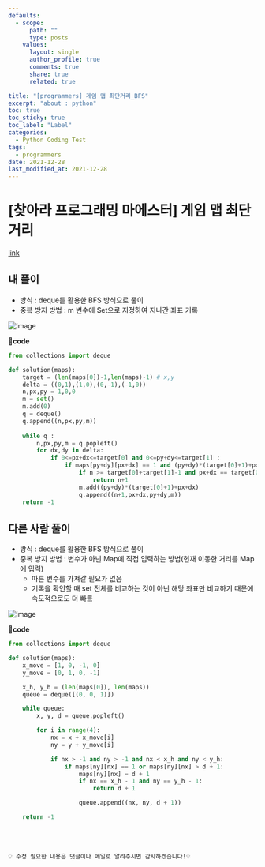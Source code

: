 ```yaml
---
defaults:
  - scope:
      path: ""
      type: posts
    values:
      layout: single
      author_profile: true
      comments: true
      share: true
      related: true

title: "[programmers] 게임 맵 최단거리_BFS"
excerpt: "about : python"
toc: true
toc_sticky: true
toc_label: "Label"
categories:
  - Python Coding Test
tags:
  - programmers
date: 2021-12-28
last_modified_at: 2021-12-28
---
```

# [찾아라 프로그래밍 마에스터] 게임 맵 최단거리

[link](https://programmers.co.kr/learn/courses/30/lessons/1844)

## 내 풀이

- 방식 : deque를 활용한 BFS 방식으로 풀이
- 중복 방지 방법 : m 변수에 Set으로 지정하여 지나간 좌표 기록

![image](https://user-images.githubusercontent.com/77658029/147558464-e51a886c-ddf1-4505-9a7f-a92aed831b43.png)

**📰code**
```python
from collections import deque

def solution(maps):
    target = (len(maps[0])-1,len(maps)-1) # x,y
    delta = ((0,1),(1,0),(0,-1),(-1,0)) 
    n,px,py = 1,0,0
    m = set()
    m.add(0)
    q = deque()
    q.append((n,px,py,m))
    
    while q :
        n,px,py,m = q.popleft()
        for dx,dy in delta:
            if 0<=px+dx<=target[0] and 0<=py+dy<=target[1] :
                if maps[py+dy][px+dx] == 1 and (py+dy)*(target[0]+1)+px+dx not in m:
                    if n >= target[0]+target[1]-1 and px+dx == target[0] and py+dy == target[1]:
                        return n+1
                    m.add((py+dy)*(target[0]+1)+px+dx)
                    q.append((n+1,px+dx,py+dy,m))
    return -1
```

## 다른 사람 풀이

- 방식 : deque를 활용한 BFS 방식으로 풀이
- 중복 방지 방법 : 변수가 아닌 Map에 직접 입력하는 방법(현재 이동한 거리를 Map에 입력)
    - 따른 변수를 가져갈 필요가 없음
    - 기록을 확인할 때 set 전체를 비교하는 것이 아닌 해당 좌표만 비교하기 때문에 속도적으로도 더 빠름

![image](https://user-images.githubusercontent.com/77658029/147558392-7ee75ba6-97c9-473d-84f6-76cf4a5a41fa.png)

**📰code**
```python
from collections import deque

def solution(maps):
    x_move = [1, 0, -1, 0]
    y_move = [0, 1, 0, -1]

    x_h, y_h = (len(maps[0]), len(maps))
    queue = deque([(0, 0, 1)])

    while queue:
        x, y, d = queue.popleft()

        for i in range(4):
            nx = x + x_move[i]
            ny = y + y_move[i]

            if nx > -1 and ny > -1 and nx < x_h and ny < y_h:
                if maps[ny][nx] == 1 or maps[ny][nx] > d + 1:
                    maps[ny][nx] = d + 1
                    if nx == x_h - 1 and ny == y_h - 1:
                        return d + 1

                    queue.append((nx, ny, d + 1))

    return -1
```
<br><br>

```
💡 수정 필요한 내용은 댓글이나 메일로 알려주시면 감사하겠습니다!💡 
```
